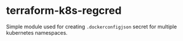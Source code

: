 # terraform-k8s-regcred
Simple module used for creating `.dockerconfigjson` secret for multiple kubernetes namespaces.
